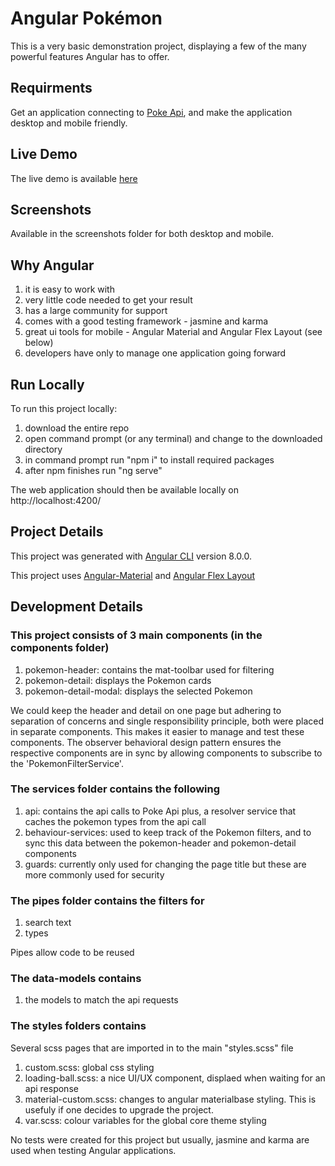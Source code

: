 # Angular Pokémon

This is a very basic demonstration project, displaying a few of the many powerful features Angular has to offer. 

## Requirments
Get an application connecting to <a href="https://pokeapi.co/" target="_blank">Poke Api</a>, and make the application desktop and mobile friendly.

## Live Demo

The live demo is available <a href="https://appdemo1.com" target="_blank">here</a>

## Screenshots

Available in the screenshots folder for both desktop and mobile.

## Why Angular

1. it is easy to work with
2. very little code needed to get your result
3. has a large community for support 
4. comes with a good testing framework - jasmine and karma
5. great ui tools for mobile - Angular Material and Angular Flex Layout (see below)
6. developers have only to manage one application going forward

## Run Locally

To run this project locally:
1. download the entire repo
2. open command prompt (or any terminal) and change to the downloaded directory 
3. in command prompt run "npm i" to install required packages 
4. after npm finishes run "ng serve"

The web application should then be available locally on http://localhost:4200/

## Project Details

This project was generated with <a href="https://github.com/angular/angular-cli" target="_blank">Angular CLI</a> version 8.0.0.

This project uses <a href="https://material.angular.io/" target="_blank">Angular-Material</a> and <a href="https://github.com/angular/flex-layout#readme" target="_blank">Angular Flex Layout</a>

## Development Details

### This project consists of 3 main components (in the components folder) 
1. pokemon-header: contains the mat-toolbar used for filtering
2. pokemon-detail: displays the Pokemon cards
3. pokemon-detail-modal: displays the selected Pokemon

We could keep the header and detail on one page but adhering to separation of concerns and single responsibility principle, both were placed in separate components. This makes it easier to manage and test these components. The observer behavioral design pattern ensures the respective components are in sync by allowing components to subscribe to the 'PokemonFilterService'.

### The services folder contains the following
1. api: contains the api calls to Poke Api plus, a resolver service that caches the pokemon types from the api call
2. behaviour-services: used to keep track of the Pokemon filters, and to sync this data between the pokemon-header and pokemon-detail components
3. guards: currently only used for changing the page title but these are more commonly used for security


### The pipes folder contains the filters for 
1. search text 
2. types

Pipes allow code to be reused

### The data-models contains 
1. the models to match the api requests

### The styles folders contains 
Several scss pages that are imported in to the main "styles.scss" file
1. custom.scss: global css styling
2. loading-ball.scss: a nice UI/UX component, displaed when waiting for an api response
3. material-custom.scss: changes to angular materialbase styling. This is usefuly if one decides to upgrade the project.
4. var.scss: colour variables for the global core theme styling

No tests were created for this project but usually, jasmine and karma are used when testing Angular applications.
